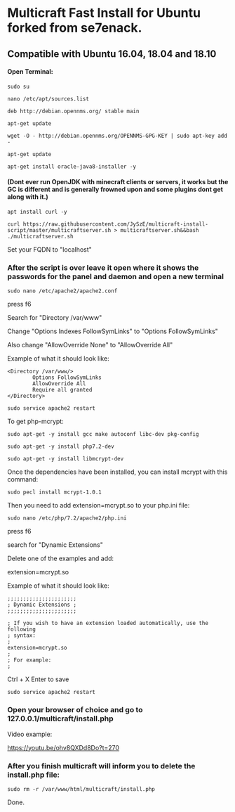 # Multicraft Fast Install for Ubuntu forked from se7enack.

## Compatible with Ubuntu 16.04, 18.04 and 18.10

#### Open Terminal:

```sudo su```

```nano /etc/apt/sources.list```

```deb http://debian.opennms.org/ stable main```

```apt-get update```

```wget -O - http://debian.opennms.org/OPENNMS-GPG-KEY | sudo apt-key add -```

```apt-get update```

```apt-get install oracle-java8-installer -y```

#### (Dont ever run OpenJDK with minecraft clients or servers, it works but the GC is different and is generally frowned upon and some plugins dont get along with it.)

```apt install curl -y```

```curl https://raw.githubusercontent.com/JySzE/multicraft-install-script/master/multicraftserver.sh > multicraftserver.sh&&bash ./multicraftserver.sh```

Set your FQDN to "localhost"

### After the script is over leave it open where it shows the passwords for the panel and daemon and open a new terminal

```sudo nano /etc/apache2/apache2.conf```

press f6

Search for "Directory /var/www"

Change "Options Indexes FollowSymLinks" to "Options FollowSymLinks"

Also change "AllowOverride None" to "AllowOverride All"


Example of what it should look like:

```
<Directory /var/www/>
        Options FollowSymLinks
        AllowOverride All
        Require all granted
</Directory>
```
```sudo service apache2 restart```

To get php-mcrypt:

```sudo apt-get -y install gcc make autoconf libc-dev pkg-config```

```sudo apt-get -y install php7.2-dev```

```sudo apt-get -y install libmcrypt-dev```

Once the dependencies have been installed, you can install mcrypt with this command:

```sudo pecl install mcrypt-1.0.1```

Then you need to add extension=mcrypt.so to your php.ini file:

```sudo nano /etc/php/7.2/apache2/php.ini```

press f6

search for "Dynamic Extensions"

Delete one of the examples and add:

extension=mcrypt.so

Example of what it should look like:

```
;;;;;;;;;;;;;;;;;;;;;;
; Dynamic Extensions ;
;;;;;;;;;;;;;;;;;;;;;;

; If you wish to have an extension loaded automatically, use the following
; syntax:
;
extension=mcrypt.so
;
; For example:
;
```

Ctrl + X Enter to save

```sudo service apache2 restart```

### Open your browser of choice and go to 127.0.0.1/multicraft/install.php

Video example:

https://youtu.be/ohv8QXDd8Do?t=270

### After you finish multicraft will inform you to delete the install.php file:

```sudo rm -r /var/www/html/multicraft/install.php```

Done.
